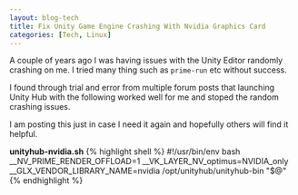 ```yaml
---
layout: blog-tech
title: Fix Unity Game Engine Crashing With Nvidia Graphics Card
categories: [Tech, Linux]
---
```

A couple of years ago I was having issues with the Unity Editor randomly crashing on me. I tried many thing such as ```prime-run``` etc without success.

I found through trial and error from multiple forum posts that launching Unity Hub with the following worked well for me and stoped the random crashing issues.

I am posting this just in case I need it again and hopefully others will find it helpful.

**unityhub-nvidia.sh**
{% highlight shell %}
#!/usr/bin/env bash
__NV_PRIME_RENDER_OFFLOAD=1
__VK_LAYER_NV_optimus=NVIDIA_only
__GLX_VENDOR_LIBRARY_NAME=nvidia
/opt/unityhub/unityhub-bin "$@"
{% endhighlight %}